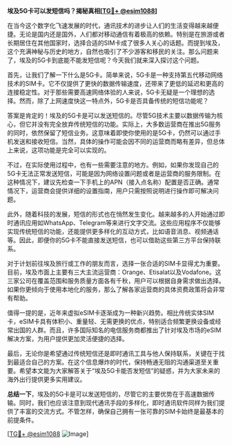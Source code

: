 **埃及5G卡可以发短信吗？揭秘真相[[TG💪+ @esim1088](https://t.me/s/esim1088)]**

在当今这个数字化飞速发展的时代，通讯技术的进步让人们的生活变得越来越便捷。无论是国内还是国外，人们都对移动通信有着极高的依赖。特别是在旅游或者长期居住在其他国家时，选择合适的SIM卡成了很多人关心的话题。而提到埃及，这个充满神秘与历史的地方，自然也吸引了不少游客和移民的关注。那么问题来了，埃及的5G卡到底能不能发短信呢？今天我们就来深入探讨这个问题。

首先，让我们了解一下什么是5G卡。简单来说，5G卡是一种支持第五代移动网络技术的SIM卡。它不仅提供了更快的数据传输速度，还带来了更低的延迟和更高的连接稳定性。对于那些需要高速网络体验的人来说，5G卡无疑是一个理想的选择。然而，除了上网速度快这一特点外，5G卡是否具备传统的短信功能呢？

答案是肯定的！埃及的5G卡是可以发送短信的。尽管5G技术主要以数据传输为核心，但它并没有完全放弃传统短信的功能。实际上，大多数运营商在推出5G服务的同时，依然保留了短信业务。这意味着即使你使用的是5G卡，仍然可以通过手机发送和接收短信。当然，具体的操作可能会因不同的运营商而略有差异，但总体上来说，这项功能是完全可以实现的。

不过，在实际使用过程中，也有一些需要注意的地方。例如，如果你发现自己的5G卡无法正常发送短信，可能是因为网络设置问题或者是运营商的服务限制。在这种情况下，建议先检查一下手机上的APN（接入点名称）配置是否正确。通常情况下，运营商会提供详细的设置指南，用户只需按照说明进行操作即可解决问题。

此外，随着科技的发展，短信的形式也在悄然发生变化。越来越多的人开始通过即时通讯应用如WhatsApp、Telegram等来进行文字交流。这些应用程序不仅能够实现传统短信的功能，还能提供更多样化的互动方式，比如语音消息、视频通话等。因此，即便你的5G卡不能直接发送短信，也可以借助这些第三方平台保持联系。

对于计划前往埃及旅行或工作的朋友而言，选择一张合适的SIM卡显得尤为重要。目前，埃及市面上主要有三大主流运营商：Orange、Etisalat以及Vodafone。这三家公司在覆盖范围和服务质量方面各有千秋，用户可以根据自身需求做出选择。如果你更倾向于使用本地化的服务，那么了解各家运营商的具体资费政策将会非常有帮助。

值得一提的是，近年来虚拟eSIM卡逐渐成为一种新兴趋势。相比传统实体SIM卡，eSIM卡具有体积小、重量轻、无需更换的优点，特别适合频繁更换设备或经常出国的人群。而且，许多国际知名的电信服务商都推出了针对埃及市场的eSIM解决方案，为用户提供更加灵活便捷的选择。

最后，无论你是希望通过传统短信还是即时通讯工具与他人保持联系，关键在于找到最适合自己的方案。在这个信息爆炸的时代，保持畅通无阻的沟通渠道至关重要。希望本文能为大家解答关于“埃及5G卡能否发短信”的疑惑，并为大家未来的海外出行提供更多实用建议。

**总结一下**，埃及的5G卡是可以发送短信的，尽管它的主要优势在于高速数据传输。同时，我们也应该注意到现代通讯手段的多样化，即时通讯软件同样为我们提供了丰富的交流方式。不管怎样，确保自己拥有一张可靠的SIM卡始终是最基本的前提条件。

[[TG💪+ @esim1088](https://t.me/s/esim1088) ![Image](https://i.postimg.cc/4NQfJmqS/Snipaste-2025-05-13-00-14-12.png)]